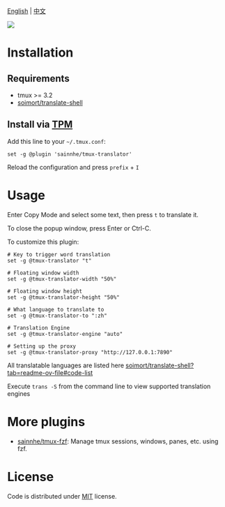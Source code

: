 [English](./README.md) | [中文](./README-zh.md)

![](https://gitlab.com/sainnhe/img/-/raw/master/translator.png)

# Installation

## Requirements

- tmux >= 3.2
- [soimort/translate-shell](https://github.com/soimort/translate-shell)

## Install via [TPM](https://github.com/tmux-plugins/tpm/)

Add this line to your `~/.tmux.conf`:

```tmux
set -g @plugin 'sainnhe/tmux-translator'
```

Reload the configuration and press `prefix` + `I`

# Usage

Enter Copy Mode and select some text, then press `t` to translate it.

To close the popup window, press Enter or Ctrl-C.

To customize this plugin:

```tmux
# Key to trigger word translation
set -g @tmux-translator "t"

# Floating window width
set -g @tmux-translator-width "50%"

# Floating window height
set -g @tmux-translator-height "50%"

# What language to translate to
set -g @tmux-translator-to ":zh"

# Translation Engine
set -g @tmux-translator-engine "auto"

# Setting up the proxy
set -g @tmux-translator-proxy "http://127.0.0.1:7890"
```

All translatable languages are listed here [soimort/translate-shell?tab=readme-ov-file#code-list](https://github.com/soimort/translate-shell?tab=readme-ov-file#code-list)

Execute `trans -S` from the command line to view supported translation engines

# More plugins

- [sainnhe/tmux-fzf](https://github.com/sainnhe/tmux-fzf): Manage tmux sessions, windows, panes, etc. using fzf.

# License

Code is distributed under [MIT](./LICENSE) license.
